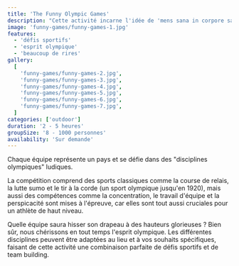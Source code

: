 ```yaml
---
title: 'The Funny Olympic Games'
description: "Cette activité incarne l'idée de 'mens sana in corpore sano' - un esprit sain dans un corps sain."
image: 'funny-games/funny-games-1.jpg'
features:
  - 'défis sportifs'
  - 'esprit olympique'
  - 'beaucoup de rires'
gallery:
  [
    'funny-games/funny-games-2.jpg',
    'funny-games/funny-games-3.jpg',
    'funny-games/funny-games-4.jpg',
    'funny-games/funny-games-5.jpg',
    'funny-games/funny-games-6.jpg',
    'funny-games/funny-games-7.jpg',
  ]
categories: ['outdoor']
duration: '2 - 5 heures'
groupSize: '8 - 1000 personnes'
availability: 'Sur demande'
---
```


Chaque équipe représente un pays et se défie dans des "disciplines olympiques" ludiques.

La compétition comprend des sports classiques comme la course de relais, la lutte sumo et le tir à la corde (un sport olympique jusqu'en 1920), mais aussi des compétences comme la concentration, le travail d'équipe et la perspicacité sont mises à l'épreuve, car elles sont tout aussi cruciales pour un athlète de haut niveau.

Quelle équipe saura hisser son drapeau à des hauteurs glorieuses ? Bien sûr, nous chérissons en tout temps l'esprit olympique. Les différentes disciplines peuvent être adaptées au lieu et à vos souhaits spécifiques, faisant de cette activité une combinaison parfaite de défis sportifs et de team building.
